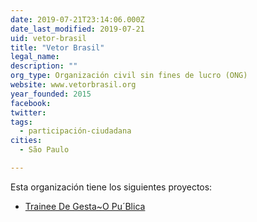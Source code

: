 ```yaml
---
date: 2019-07-21T23:14:06.000Z
date_last_modified: 2019-07-21
uid: vetor-brasil
title: "Vetor Brasil"
legal_name: 
description: ""
org_type: Organización civil sin fines de lucro (ONG)
website: www.vetorbrasil.org
year_founded: 2015
facebook: 
twitter: 
tags:
  - participación-ciudadana
cities: 
  - São Paulo

---
```


Esta organización tiene los siguientes proyectos:

- [Trainee De Gesta~O Pu´Blica](/i/trainee-de-gesta-o-pu-blica.html)
